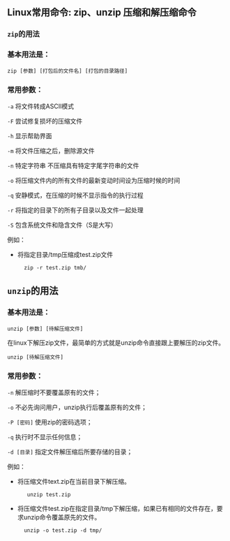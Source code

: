 ## Linux常用命令: zip、unzip 压缩和解压缩命令

### ```zip```的用法

### 基本用法是：

    zip [参数] [打包后的文件名] [打包的目录路径]

### 常用参数：

```-a``` 将文件转成ASCII模式

```-F``` 尝试修复损坏的压缩文件

```-h``` 显示帮助界面

```-m``` 将文件压缩之后，删除源文件

```-n``` 特定字符串    不压缩具有特定字尾字符串的文件

```-o``` 将压缩文件内的所有文件的最新变动时间设为压缩时候的时间

```-q``` 安静模式，在压缩的时候不显示指令的执行过程

```-r``` 将指定的目录下的所有子目录以及文件一起处理

```-S``` 包含系统文件和隐含文件（S是大写）

例如：

- 将指定目录/tmp压缩成test.zip文件

        zip -r test.zip tmb/


## ```unzip```的用法

### 基本用法是：

    unzip [参数] [待解压缩文件]

在linux下解压zip文件，最简单的方式就是unzip命令直接跟上要解压的zip文件。

    unzip [待解压缩文件]

### 常用参数：

```-n``` 解压缩时不要覆盖原有的文件；

```-o``` 不必先询问用户，unzip执行后覆盖原有的文件；

```-P [密码]``` 使用zip的密码选项；

```-q``` 执行时不显示任何信息；

```-d [目录]``` 指定文件解压缩后所要存储的目录；

例如：

- 将压缩文件text.zip在当前目录下解压缩。

         unzip test.zip

- 将压缩文件test.zip在指定目录/tmp下解压缩，如果已有相同的文件存在，要求unzip命令覆盖原先的文件。

        unzip -o test.zip -d tmp/
